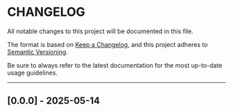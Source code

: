# CHANGELOG

All notable changes to this project will be documented in this file.

The format is based on [Keep a Changelog](https://keepachangelog.com/en/1.0.0/),
and this project adheres to [Semantic Versioning](https://semver.org/spec/v2.0.0.html).

Be sure to always refer to the latest documentation for the most up-to-date usage guidelines.

---

## [0.0.0] - 2025-05-14
